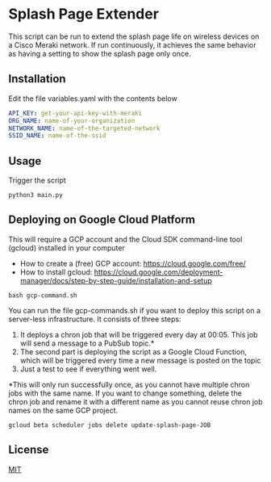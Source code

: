 # Splash Page Extender
This script can be run to extend the splash page life on wireless devices on a Cisco Meraki network. If run continuously, it achieves the same behavior as having a setting to show the splash page only once.

## Installation
Edit the file variables.yaml with the contents below
```yaml
API_KEY: get-your-api-key-with-meraki
ORG_NAME: name-of-your-organization
NETWORK_NAME: name-of-the-targeted-network
SSID_NAME: name-of-the-ssid
```

## Usage

Trigger the script

```
python3 main.py
```

## Deploying on Google Cloud Platform
This will require a GCP account and the Cloud SDK command-line tool (gcloud) installed in your computer
- How to create a (free) GCP account: https://cloud.google.com/free/
- How to install gcloud: https://cloud.google.com/deployment-manager/docs/step-by-step-guide/installation-and-setup

```shell script
bash gcp-command.sh
```

You can run the file gcp-commands.sh if you want to deploy this script on a server-less infrastructure.
It consists of three steps:
1) It deploys a chron job that will be triggered every day at 00:05. This job will send a message to a PubSub topic.*
2) The second part is deploying the script as a Google Cloud Function, which will be triggered every time a new message is posted on the topic
3) Just a test to see if everything went well.

*This will only run successfully once, as you cannot have multiple chron jobs with the same name. If you want to change something, delete the chron job and rename it with a different name as you cannot reuse chron job names on the same GCP project.
```shell script
gcloud beta scheduler jobs delete update-splash-page-JOB
```
## License
[MIT](https://choosealicense.com/licenses/mit/)